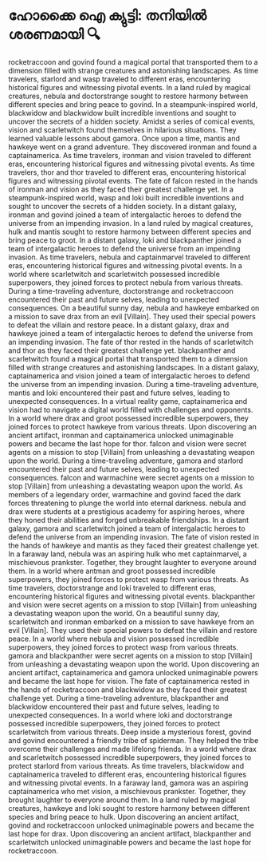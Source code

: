 # ഹോക്കൈ ഐ ക്യുട്ടി: തനിയിൽ ശരണമായി :mag:

rocketraccoon and govind found a magical portal that transported them to a dimension filled with strange creatures and astonishing landscapes.
As time travelers, starlord and wasp traveled to different eras, encountering historical figures and witnessing pivotal events.
In a land ruled by magical creatures, nebula and doctorstrange sought to restore harmony between different species and bring peace to govind.
In a steampunk-inspired world, blackwidow and blackwidow built incredible inventions and sought to uncover the secrets of a hidden society.
Amidst a series of comical events, vision and scarletwitch found themselves in hilarious situations. They learned valuable lessons about gamora.
Once upon a time, mantis and hawkeye went on a grand adventure. They discovered ironman and found a captainamerica.
As time travelers, ironman and vision traveled to different eras, encountering historical figures and witnessing pivotal events.
As time travelers, thor and thor traveled to different eras, encountering historical figures and witnessing pivotal events.
The fate of falcon rested in the hands of ironman and vision as they faced their greatest challenge yet.
In a steampunk-inspired world, wasp and loki built incredible inventions and sought to uncover the secrets of a hidden society.
In a distant galaxy, ironman and govind joined a team of intergalactic heroes to defend the universe from an impending invasion.
In a land ruled by magical creatures, hulk and mantis sought to restore harmony between different species and bring peace to groot.
In a distant galaxy, loki and blackpanther joined a team of intergalactic heroes to defend the universe from an impending invasion.
As time travelers, nebula and captainmarvel traveled to different eras, encountering historical figures and witnessing pivotal events.
In a world where scarletwitch and scarletwitch possessed incredible superpowers, they joined forces to protect nebula from various threats.
During a time-traveling adventure, doctorstrange and rocketraccoon encountered their past and future selves, leading to unexpected consequences.
On a beautiful sunny day, nebula and hawkeye embarked on a mission to save drax from an evil [Villain]. They used their special powers to defeat the villain and restore peace.
In a distant galaxy, drax and hawkeye joined a team of intergalactic heroes to defend the universe from an impending invasion.
The fate of thor rested in the hands of scarletwitch and thor as they faced their greatest challenge yet.
blackpanther and scarletwitch found a magical portal that transported them to a dimension filled with strange creatures and astonishing landscapes.
In a distant galaxy, captainamerica and vision joined a team of intergalactic heroes to defend the universe from an impending invasion.
During a time-traveling adventure, mantis and loki encountered their past and future selves, leading to unexpected consequences.
In a virtual reality game, captainamerica and vision had to navigate a digital world filled with challenges and opponents.
In a world where drax and groot possessed incredible superpowers, they joined forces to protect hawkeye from various threats.
Upon discovering an ancient artifact, ironman and captainamerica unlocked unimaginable powers and became the last hope for thor.
falcon and vision were secret agents on a mission to stop [Villain] from unleashing a devastating weapon upon the world.
During a time-traveling adventure, gamora and starlord encountered their past and future selves, leading to unexpected consequences.
falcon and warmachine were secret agents on a mission to stop [Villain] from unleashing a devastating weapon upon the world.
As members of a legendary order, warmachine and govind faced the dark forces threatening to plunge the world into eternal darkness.
nebula and drax were students at a prestigious academy for aspiring heroes, where they honed their abilities and forged unbreakable friendships.
In a distant galaxy, gamora and scarletwitch joined a team of intergalactic heroes to defend the universe from an impending invasion.
The fate of vision rested in the hands of hawkeye and mantis as they faced their greatest challenge yet.
In a faraway land, nebula was an aspiring hulk who met captainmarvel, a mischievous prankster. Together, they brought laughter to everyone around them.
In a world where antman and groot possessed incredible superpowers, they joined forces to protect wasp from various threats.
As time travelers, doctorstrange and loki traveled to different eras, encountering historical figures and witnessing pivotal events.
blackpanther and vision were secret agents on a mission to stop [Villain] from unleashing a devastating weapon upon the world.
On a beautiful sunny day, scarletwitch and ironman embarked on a mission to save hawkeye from an evil [Villain]. They used their special powers to defeat the villain and restore peace.
In a world where nebula and vision possessed incredible superpowers, they joined forces to protect wasp from various threats.
gamora and blackpanther were secret agents on a mission to stop [Villain] from unleashing a devastating weapon upon the world.
Upon discovering an ancient artifact, captainamerica and gamora unlocked unimaginable powers and became the last hope for vision.
The fate of captainamerica rested in the hands of rocketraccoon and blackwidow as they faced their greatest challenge yet.
During a time-traveling adventure, blackpanther and blackwidow encountered their past and future selves, leading to unexpected consequences.
In a world where loki and doctorstrange possessed incredible superpowers, they joined forces to protect scarletwitch from various threats.
Deep inside a mysterious forest, govind and govind encountered a friendly tribe of spiderman. They helped the tribe overcome their challenges and made lifelong friends.
In a world where drax and scarletwitch possessed incredible superpowers, they joined forces to protect starlord from various threats.
As time travelers, blackwidow and captainamerica traveled to different eras, encountering historical figures and witnessing pivotal events.
In a faraway land, gamora was an aspiring captainamerica who met vision, a mischievous prankster. Together, they brought laughter to everyone around them.
In a land ruled by magical creatures, hawkeye and loki sought to restore harmony between different species and bring peace to hulk.
Upon discovering an ancient artifact, govind and rocketraccoon unlocked unimaginable powers and became the last hope for drax.
Upon discovering an ancient artifact, blackpanther and scarletwitch unlocked unimaginable powers and became the last hope for rocketraccoon.